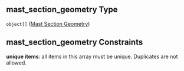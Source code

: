 ## mast_section_geometry Type

`object[]` ([Mast Section Geometry](iea43_wra_data_model-properties-measurement-location-measurement-location-properties-mast-properties-properties-mast-section-geometry-mast-section-geometry.md))

## mast_section_geometry Constraints

**unique items**: all items in this array must be unique. Duplicates are not allowed.
